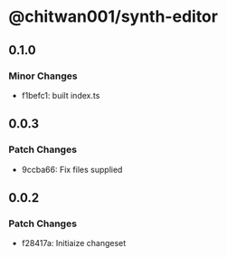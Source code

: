# @chitwan001/synth-editor

## 0.1.0

### Minor Changes

- f1befc1: built index.ts

## 0.0.3

### Patch Changes

- 9ccba66: Fix files supplied

## 0.0.2

### Patch Changes

- f28417a: Initiaize changeset
